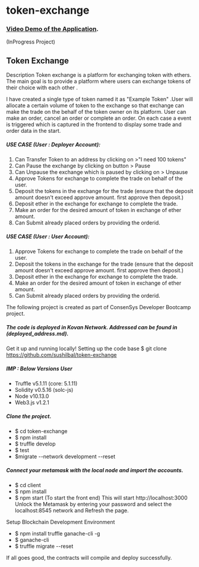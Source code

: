 # token-exchange

### [Video Demo of the Application](https://www.youtube.com/watch?v=2wY01W95pSI).
(InProgress Project)

## Token Exchange

Description Token exchange is a platform for exchanging token with ethers. The main goal is to provide a platform where users can exchange tokens of their choice with each other .

I have created a single type of token named it as "Example Token" .User will allocate a certain volume of token to the exchange so that exchange can make the trade on the behalf of the token owner on its platform. User can make an order, cancel an order or complete an order. On each case a event is triggered which is captured in the frontend to display some trade and order data in the start.

##### USE CASE (User : Deployer Account):
1. Can Transfer Token to an address by clicking on >"I need 100 tokens"
2. Can Pause the exchange by clicking on button  > Pause
3. Can Unpause the exchange which is paused by clicking on > Unpause
4. Approve Tokens for exchange to complete the trade on behalf of the user.
5. Deposit the tokens in the exchange for the trade (ensure that the deposit amount doesn't exceed approve amount. first approve then deposit.)
6. Deposit ether in the exchange for exchange to complete the trade.
6. Make an order for the desired amount of token in exchange of ether amount. 
7. Can Submit already placed orders by providing the orderid. 

##### USE CASE (User : User Account):
1. Approve Tokens for exchange to complete the trade on behalf of the user.
2. Deposit the tokens in the exchange for the trade (ensure that the deposit amount doesn't exceed approve amount. first approve then deposit.)
3. Deposit ether in the exchange for exchange to complete the trade.
4. Make an order for the desired amount of token in exchange of ether amount. 
5. Can Submit already placed orders by providing the orderid. 

The following project is created as part of ConsenSys Developer Bootcamp project.

##### The code is deployed in Kovan Network. Addressed can be found in (deployed_address.md). 

Get it up and running locally! Setting up the code base $ git clone https://github.com/sushilbal/token-exchange 
##### IMP : Below Versions User
- Truffle v5.1.11 (core: 5.1.11)
- Solidity v0.5.16 (solc-js)
- Node v10.13.0
- Web3.js v1.2.1

##### Clone the project.
- $ cd token-exchange 
- $ npm install
- $ truffle develop
- $ test
- $migrate --network development --reset
##### Connect your metamask with the local node and import the accounts.
- $ cd client
- $ npm install
- $ npm start (To start the front end)
This will start http://localhost:3000 Unlock the Metamask by entering your password and select the localhost:8545 network and Refresh the page.

Setup Blockchain Development Environment

- $ npm install truffle ganache-cli -g 
- $ ganache-cli 
- $ truffle migrate --reset

If all goes good, the contracts will compile and deploy successfully.
